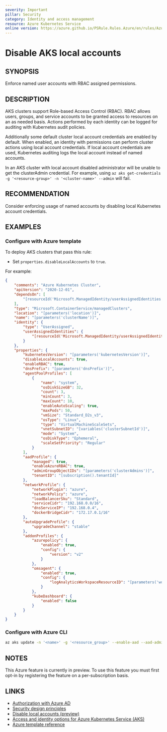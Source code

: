 ```yaml
---
severity: Important
pillar: Security
category: Identity and access management
resource: Azure Kubernetes Service
online version: https://azure.github.io/PSRule.Rules.Azure/en/rules/Azure.AKS.LocalAccounts/
---
```


# Disable AKS local accounts

## SYNOPSIS

Enforce named user accounts with RBAC assigned permissions.

## DESCRIPTION

AKS clusters support Role-based Access Control (RBAC).
RBAC allows users, groups, and service accounts to be granted access to resources on an as needed basis.
Actions performed by each identity can be logged for auditing with Kubernetes audit policies.

Additionally some default cluster local account credentials are enabled by default.
When enabled, an identity with permissions can perform cluster actions using local account credentials.
If local account credentials are used, Kubernetes auditing logs the local account instead of named accounts.

In an AKS cluster with local account disabled administrator will be unable to get the clusterAdmin credential.
For example, using `az aks get-credentials -g '<resource-group>' -n '<cluster-name>' --admin` will fail.

## RECOMMENDATION

Consider enforcing usage of named accounts by disabling local Kubernetes account credentials.

## EXAMPLES

### Configure with Azure template

To deploy AKS clusters that pass this rule:

- Set `properties.disableLocalAccounts` to `true`.

For example:

```json
{
    "comments": "Azure Kubernetes Cluster",
    "apiVersion": "2020-12-01",
    "dependsOn": [
        "[resourceId('Microsoft.ManagedIdentity/userAssignedIdentities', parameters('identityName'))]"
    ],
    "type": "Microsoft.ContainerService/managedClusters",
    "location": "[parameters('location')]",
    "name": "[parameters('clusterName')]",
    "identity": {
        "type": "UserAssigned",
        "userAssignedIdentities": {
            "[resourceId('Microsoft.ManagedIdentity/userAssignedIdentities', parameters('identityName'))]": {}
        }
    },
    "properties": {
        "kubernetesVersion": "[parameters('kubernetesVersion')]",
        "disableLocalAccounts": true,
        "enableRBAC": true,
        "dnsPrefix": "[parameters('dnsPrefix')]",
        "agentPoolProfiles": [
            {
                "name": "system",
                "osDiskSizeGB": 32,
                "count": 3,
                "minCount": 3,
                "maxCount": 10,
                "enableAutoScaling": true,
                "maxPods": 50,
                "vmSize": "Standard_D2s_v3",
                "osType": "Linux",
                "type": "VirtualMachineScaleSets",
                "vnetSubnetID": "[variables('clusterSubnetId')]",
                "mode": "System",
                "osDiskType": "Ephemeral",
                "scaleSetPriority": "Regular"
            }
        ],
        "aadProfile": {
            "managed": true,
            "enableAzureRBAC": true,
            "adminGroupObjectIDs": "[parameters('clusterAdmins')]",
            "tenantID": "[subscription().tenantId]"
        },
        "networkProfile": {
            "networkPlugin": "azure",
            "networkPolicy": "azure",
            "loadBalancerSku": "Standard",
            "serviceCidr": "192.168.0.0/16",
            "dnsServiceIP": "192.168.0.4",
            "dockerBridgeCidr": "172.17.0.1/16"
        },
        "autoUpgradeProfile": {
            "upgradeChannel": "stable"
        },
        "addonProfiles": {
            "azurepolicy": {
                "enabled": true,
                "config": {
                    "version": "v2"
                }
            },
            "omsagent": {
                "enabled": true,
                "config": {
                    "logAnalyticsWorkspaceResourceID": "[parameters('workspaceId')]"
                }
            },
            "kubeDashboard": {
                "enabled": false
            }
        }
    }
}
```

### Configure with Azure CLI

```bash
az aks update -n '<name>' -g '<resource_group>' --enable-aad --aad-admin-group-object-ids '<aad-group-id>' --disable-local
```

## NOTES

This Azure feature is currently in preview.
To use this feature you must first opt-in by registering the feature on a per-subscription basis.

## LINKS

- [Authorization with Azure AD](https://docs.microsoft.com/azure/architecture/framework/security/design-identity-authorization)
- [Security design principles](https://docs.microsoft.com/azure/architecture/framework/security/security-principles)
- [Disable local accounts (preview)](https://docs.microsoft.com/azure/aks/managed-aad#disable-local-accounts-preview)
- [Access and identity options for Azure Kubernetes Service (AKS)](https://docs.microsoft.com/azure/aks/concepts-identity#azure-ad-integration)
- [Azure template reference](https://docs.microsoft.com/azure/templates/microsoft.containerservice/managedclusters#managedclusterproperties-object)
